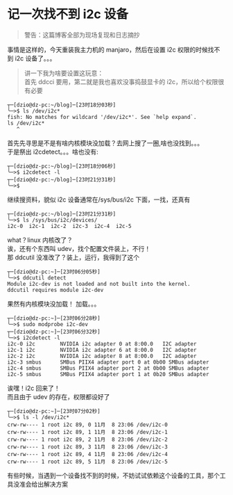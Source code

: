 # 记一次找不到 i2c 设备

> 警告：这篇博客全部为现场复现和日志摘抄

事情是这样的，今天重装我主力机的 manjaro，然后在设置 i2c 权限的时候找不到 i2c 设备了。。。

> 讲一下我为啥要设置这玩意：  
> 首先 ddcci 要用，第二就是我也喜欢没事捣鼓显卡的 i2c，所以给个权限很有必要

```log
┬─[dzio@dz-pc:~/blog]─[23时18分03秒]
╰─>$ ls /dev/i2c*
fish: No matches for wildcard '/dev/i2c*'. See `help expand`.
ls /dev/i2c*
   ^
```

首先先寻思是不是有啥内核模块没加载？去网上搜了一圈,啥也没找到。。。  
于是祭出 i2cdetect。。。啥也没有:

```log
┬─[dzio@dz-pc:~/blog]─[23时18分06秒]
╰─>$ i2cdetect -l
┬─[dzio@dz-pc:~/blog]─[23时21分31秒]
╰─>$
```

继续搜资料，貌似 i2c 设备通常在/sys/bus/i2c 下面，一找，还真有

```log
┬─[dzio@dz-pc:~/blog]─[23时21分31秒]
╰─>$ ls /sys/bus/i2c/devices/
i2c-0  i2c-1  i2c-2  i2c-3  i2c-4  i2c-5
```

what？linux 内核改了？  
诶，还有个东西叫 udev，找个配置文件装上，不行！  
那 ddcutil 没准改了？装上，运行，我得到了这个

```log
┬─[dzio@dz-pc:~]─[23时06分05秒]
╰─>$ ddcutil detect
Module i2c-dev is not loaded and not built into the kernel.
ddcutil requires module i2c-dev
```

果然有内核模块没加载！
加载。。。

```log
┬─[dzio@dz-pc:~]─[23时06分28秒]
╰─>$ sudo modprobe i2c-dev
┬─[dzio@dz-pc:~]─[23时06分32秒]
╰─>$ i2cdetect -l
i2c-0 i2c        NVIDIA i2c adapter 0 at 8:00.0   I2C adapter
i2c-1 i2c        NVIDIA i2c adapter 6 at 8:00.0   I2C adapter
i2c-2 i2c        NVIDIA i2c adapter 8 at 8:00.0   I2C adapter
i2c-3 smbus      SMBus PIIX4 adapter port 0 at 0b00 SMBus adapter
i2c-4 smbus      SMBus PIIX4 adapter port 2 at 0b00 SMBus adapter
i2c-5 smbus      SMBus PIIX4 adapter port 1 at 0b20 SMBus adapter
```

诶嘿！i2c 回来了！  
而且由于 udev 的存在，权限都设好了

```log
┬─[dzio@dz-pc:~]─[23时07分02秒]
╰─>$ ls -l /dev/i2c*
crw-rw---- 1 root i2c 89, 0 11月  8 23:06 /dev/i2c-0
crw-rw---- 1 root i2c 89, 1 11月  8 23:06 /dev/i2c-1
crw-rw---- 1 root i2c 89, 2 11月  8 23:06 /dev/i2c-2
crw-rw---- 1 root i2c 89, 3 11月  8 23:06 /dev/i2c-3
crw-rw---- 1 root i2c 89, 4 11月  8 23:06 /dev/i2c-4
crw-rw---- 1 root i2c 89, 5 11月  8 23:06 /dev/i2c-5
```

有些时候，当遇到一个设备找不到的时候，不妨试试依赖这个设备的工具，那个工具没准会给出解决方案
